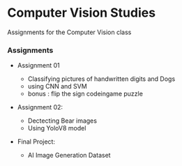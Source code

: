 # Computer Vision Studies

Assignments for the Computer Vision class

### Assignments

- Assignment 01
    - Classifying pictures of handwritten digits and Dogs
    - using CNN and SVM
    - bonus : flip the sign codeingame puzzle

- Assignment 02:
    - Dectecting Bear images 
    - Using YoloV8 model

- Final Project:
    - AI Image Generation Dataset

